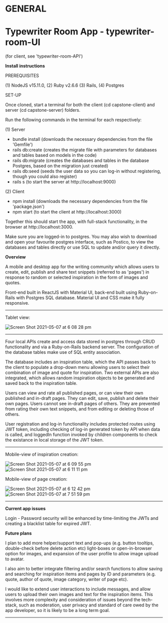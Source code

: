 # GENERAL

# Typewriter Room App - typewriter-room-UI 
(for client, see 'typewriter-room-API')

**Install instructions**

PREREQUISITES

(1) NodeJS v15.11.0, 
(2) Ruby v2.6.6
(3) Rails,
(4) Postgres

SET-UP

Once cloned, start a terminal for both the client (cd capstone-client) and server (cd capstone-server) folders. 

Run the following commands in the terminal for each respectively:

(1) Server
- bundle install (downloads the necessary dependencies from the file 'Gemfile')
- rails db:create (creates the migrate file with parameters for databases and tables based on models in the code)
- rails db:migrate (creates the databases and tables in the database Postgres, based on the migration just created)
- rails db:seed (seeds the user data so you can log-in without registering, though you could also register)
- rails s (to start the server at http://localhost:9000)

(2) Client
- npm install (downloads the necessary dependencies from the file 'package.json')
- npm start (to start the client at http://localhost:3000)

Together this should start the app, with full-stack functionality, in the browser at http://localhost:3000.

Make sure you are logged-in to postgres. You may also wish to download and open your favourite postgres interface, such as Postico, to view the databases and tables directly or use SQL to update and/or query it directly.

**Overview**

A mobile and desktop app for the writing community which allows users to create, edit, publish and share text snippets (referred to as 'pages') in response to random or selected inspiration in the form of images and quotes. 

Front-end built in ReactJS with Material UI, back-end built using Ruby-on-Rails with Postgres SQL database. Material UI and CSS make it fully responsive.
___________________________________________________________________________________________________________________________________________________________

Tablet view:

![Screen Shot 2021-05-07 at 6 08 28 pm](https://user-images.githubusercontent.com/65477570/117420297-c9112f80-af60-11eb-9fe6-5671b202a9b1.png)

___________________________________________________________________________________________________________________________________________________________


Four local APIs create and access data stored in postgres through CRUD functionality and via a Ruby-on-Rails backend server. The configuration of the database tables make use of SQL entity association. 

The database includes an inspiration table, which the API passes back to the client to populate a drop-down menu allowing users to select their combination of image and quote for inspiration. Two external APIs are also integrated, which allows random inspiration objects to be generated and saved back to the inspiration table.

Users can view and rate all published pages, or can view their own published and in-draft pages. They can edit, save, publish and delete their own pages. Users cannot see in-draft pages of others. They are prevented from rating their own text snippets, and from editing or deleting those of others.

User registration and log-in functionality includes protected routes using JWT token, including checking of log-in generated token by API when data is called, and loggedIn function invoked by children components to check the existance in local storage of the JWT token.
___________________________________________________________________________________________________________________________________________________________

Mobile-view of inspiration creation:

![Screen Shot 2021-05-07 at 6 09 55 pm](https://user-images.githubusercontent.com/65477570/117420415-ecd47580-af60-11eb-824a-15fb5347fc0e.png)
![Screen Shot 2021-05-07 at 6 11 11 pm](https://user-images.githubusercontent.com/65477570/117420491-fd84eb80-af60-11eb-8cc7-104d9e7e4787.png)

Mobile-view of page creation:

![Screen Shot 2021-05-07 at 6 12 42 pm](https://user-images.githubusercontent.com/65477570/117420505-ffe74580-af60-11eb-9fdf-d9c99142e3b0.png)
![Screen Shot 2021-05-07 at 7 51 59 pm](https://user-images.githubusercontent.com/65477570/117432503-cc5ee800-af6d-11eb-8f9e-53efbb99f829.png)

______________________________________________________________________________________________________________________________________________________


**Current app issues**

Login - Password security will be enhanced by time-limiting the JWTs and creating a blacklist table for expired JWT. 

**Future plans**

I plan to add more helper/support text and pop-ups (e.g. button tooltips, double-check before delete action etc) light-boxes or open-in-browser option for images, and expansion of the user profile to allow image upload to avatar. 

I also aim to better integrate filtering and/or search functions to allow saving and searching for inspiration items and pages by ID and parameters (e.g. quote, author of quote, image category, writer of page etc).

I would like to extend user interactions to include messages, and allow users to upload their own images and text for the inspiration items. This involves more complexity and consideration of issues beyond the tech-stack, such as moderation, user privacy and standard of care owed by the app developer, so it is likely to be a long term goal.



___________________________________________________________________________________________________________________________________________________________

